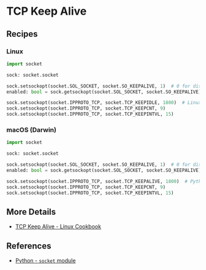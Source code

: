 # TCP Keep Alive

## Recipes

### Linux

```python
import socket

sock: socket.socket

sock.setsockopt(socket.SOL_SOCKET, socket.SO_KEEPALIVE, 1)  # 0 for disable
enabled: bool = sock.getsockopt(socket.SOL_SOCKET, socket.SO_KEEPALIVE) != 0

sock.setsockopt(socket.IPPROTO_TCP, socket.TCP_KEEPIDLE, 1800)  # Linux 2.4+
sock.setsockopt(socket.IPPROTO_TCP, socket.TCP_KEEPCNT, 9)
sock.setsockopt(socket.IPPROTO_TCP, socket.TCP_KEEPINTVL, 15)
```

### macOS (Darwin)

```python
import socket

sock: socket.socket

sock.setsockopt(socket.SOL_SOCKET, socket.SO_KEEPALIVE, 1)  # 0 for disable
enabled: bool = sock.getsockopt(socket.SOL_SOCKET, socket.SO_KEEPALIVE) != 0

sock.setsockopt(socket.IPPROTO_TCP, socket.TCP_KEEPALIVE, 1800)  # Python 3.10+
sock.setsockopt(socket.IPPROTO_TCP, socket.TCP_KEEPCNT, 9)
sock.setsockopt(socket.IPPROTO_TCP, socket.TCP_KEEPINTVL, 15)
```

## More Details

- [TCP Keep Alive - Linux Cookbook](https://leven-cn.github.io/linux-cookbook/cookbook/admin/net/tcp_keepalive)

## References

- [Python - `socket` module](https://docs.python.org/3/library/socket.html)
